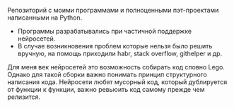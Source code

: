 Репозиторий с моими программами и полноценными пэт-проектами написанными на Python.

- Программы разрабатывались при частичной поддержке нейросетей.
- В случае возникновения проблем которые нельзя было решить вручную, на помощь приходили habr, stack overflow, githelper и др.

Для меня век нейросетей это возможность собирать код словно Lego. Однако для такой сборки важно понимать принцип структурного написания кода. Нейросети любят мусорный код, который дублируется от функции к функции, важно ревьюить код самому прежде чем релизится.

